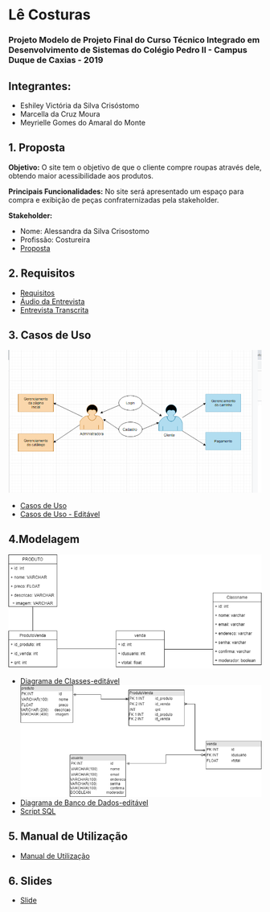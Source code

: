 # Lê Costuras

### Projeto Modelo de Projeto Final do Curso Técnico Integrado em Desenvolvimento de Sistemas do Colégio Pedro II - Campus Duque de Caxias - 2019

## Integrantes:
- Eshiley Victória da Silva Crisóstomo
- Marcella da Cruz Moura
- Meyrielle Gomes do Amaral do Monte

## 1. Proposta

**Objetivo:** O site tem o objetivo de que o cliente compre roupas através dele, obtendo maior acessibilidade aos produtos.

**Principais Funcionalidades:**
No site será apresentado um espaço para compra e exibição de peças confraternizadas pela stakeholder.

**Stakeholder:**

- Nome: Alessandra da Silva Crisostomo 
- Profissão: Costureira 
- [Proposta](https://github.com/cp2-dc-info-projeto-final/le-costuras/blob/master/documentacao/proposta.md)


## 2. Requisitos
- [Requisitos](https://github.com/cp2-dc-info-projeto-final/le-costuras/blob/master/documentacao/requisitos.md)
- [Áudio da Entrevista](https://github.com/cp2-dc-info-projeto-final/le-costuras/blob/master/documentacao/entrevista.mp3)
- [Entrevista Transcrita](https://github.com/cp2-dc-info-projeto-final/le-costuras/blob/master/documentacao/entrevista.md)


## 3. Casos de Uso
![Casos de Uso - Diagrama](https://github.com/cp2-dc-info-projeto-final/le-costuras/blob/master/documentacao/casosdeuso.png)
- [Casos de Uso](https://github.com/cp2-dc-info-projeto-final/le-costuras/blob/master/documentacao/casos-de-uso.md)
- [Casos de Uso - Editável](https://github.com/cp2-dc-info-projeto-final/le-costuras/blob/master/documentacao/link-casosdeuso.txt)

## 4.Modelagem
![Diagrama de Classes](https://github.com/cp2-dc-info-projeto-final/le-costuras/blob/master/documentacao/diagramadeclasse%20(1).png)
- [Diagrama de Classes-editável](https://www.draw.io/?lightbox=1&highlight=0000ff&edit=_blank&layers=1&nav=1&title=Untitled%20Diagram.drawio#R7ZvZbts4FIafxpctrMXbpZd0AjRFMk4mnV4NGImWiFCkh6K3Pv0cSpS1e2zHgnIhIGjNI%2B7fL%2FE%2FitOz5sH%2BD4HW%2Fg%2FuYtoz%2B%2B6%2BZy16pjkeDuFfFTjEAduy4oAniBuHjDTwTH5jHezr6Ia4OMxVlJxTSdb5oMMZw47MxZAQfJevtuI0P%2BoaebgUeHYQLUd%2FElf6elnmKI3fY%2BL5ycjGcBJfCVBSWa8k9JHLd5mQddez5oJzGX8K9nNM1d4l%2BxK3%2B1Zz9TgxgZk8p8GdN0PfX4XniD%2Fv99%2FH6%2FefK%2F%2FLIO5li%2BhGL%2Fhp%2Bbj46%2BVRz1keko0IdySgiEFptuJMPusrfSg7PqHuAzrwjZpIKJHznpRmPhfkN9RHFC4ZEIDLQmrO5lD1Riidc8oFBBiPBkgbPavO9DACh9DsKVmwUQj9QPtcxQcUymSCnFK0DslbNGXVMEDCI2zGpeSBrqR3AguJ97VbbBzBgeAxD7AUB6iiGySoD%2FniLhWOYeuYnxXNQAeRFqt37Pk42BLEjZgHC7hgtEnFYOYwPxaiEguGJJ7xDXPDrITgQ2aVaSgS1gUis8cllfXMmW41Vf%2FD9hb1BhRkJBfB33FBHxWSQZR4DIoUr1QzhZHAXTzVYcnXqrM1cgjzHqI6CzuNLPX%2BqBCHtisa3ak%2BcV3MlKK4RBK9HRW%2F5jDlaAMHM%2FiBbZ73vw56A5j4HMpGWoYfVV3IOWewFkQiJWHQ5g4rfZ4nu%2Fp7t6zFQ57z%2F4mvqIes9nJCuJT6sAY6g%2F5j7K%2FT5fx%2BuuzQ3xj9wGwZ%2FagG%2FVpgh8fsvz08Tl868jcmPxq3TL7uSQ8ezhHAhhfufJiHZaSnbyeFm0nB6Nsta8GoOwFIAK45OOsM8GWQGsfLlODA7mFRoYUAqKphZjufSPwMClBj7iB9iUiDC8LuJZ7wGjjWmdbQPOEMPwQnWUgOToEBZu5UpVAZY57iwHsi%2F1bbBDqPS7%2F0pqnPi322cEgKDKaeaaSKv5L%2BVCFtFpUOOQzYLaVqBWMOs%2Bcb4eBT69bpJ2QhHj4FMFZvmWCG2KACWBITmCJJtvkJn%2FD3TzwywYm3H0%2B%2BDvLu3rLzfcQr1c2yaV%2Bhp0k%2BSzDGBUXFG1Hq51beP9nvbIYpuLuR%2FBXkhUqa69LMy9NM%2B9w8s2%2FX6%2FBjTxO77lHv%2FrOOcXeZ3vWHSXwTfd5Uzyy%2FRjri30a3eQe%2FKfitJ3tmnc37Vy2r494Q99ZTPbMqyy9QpiSiF1NO3p8bVyE%2BunbN9EUhX3wxStytMnergjFFb5g%2B8ZBIwlX%2FIq5bYH8TvKdPc2NYOM7HFWRHFWTHDYFNcpMM2G3n1a6ka1mfzqxZValf9zr%2Bo89rq18thM9i0iyzFvsm3CBBOoveHP3WXZpVzsNj%2BlvJoyexQg87jTr4N4ffulWzqvKzzqpdfJjbo8JhPjnzMG8MbPn3LXOKwpChAHd27QrCQ6PwuvT8F%2FWN2fFJZ9eaeGaPP7dds%2Bteqabfn9gi4fhIdPBvDb91t2aXU%2FAYPg4QoR39Rum3btfsugQdMxenX6HpBNCQANr%2F6oRdl62FmPmow98s%2FrM9X2P4617VOJytiAg6BTSsgEHr7q%2FuN6oBhyMAuYqfksAb5xQj1kng5hIYN%2BcBoZj%2B2Uf8RZv0b2esu%2F8A)
![Diagrama de Banco de Dados](https://github.com/cp2-dc-info-projeto-final/le-costuras/blob/master/documentacao/diagramadebd.png)
- [Diagrama de Banco de Dados-editável](https://www.draw.io/?lightbox=1&highlight=0000ff&edit=_blank&layers=1&nav=1&title=Untitled%20Diagram.drawio#R7Vltc5s4EP41nul9SAeQ7dgf7cS%2B3lyaZNJOr9cvHRnJoB4gKoSD8%2Bu7AvFmsItb23EmN5lJ2Ecr7aPVsssqPXTlJ38KHLrvOaFezzJI0kPXPcsaDUfwWwHrDOgjlAGOYCSDzBL4wJ6oBg2NxozQqKYoOfckC%2BugzYOA2rKGYSH4Y11tyb261RA7tAF8sLHXRP9hRLp6W9Zlib%2BjzHFzy%2BZwnI34OFfWO4lcTPhjBUKzHroSnMvsyU%2BuqKd8l%2FslmzffMloQEzSQXSZM3HhtfouWiy%2FuNL4dj5I%2BXV8MNTe5zjdMCexfi1xIlzs8wN6sRKeCxwGhalUDpFLnhvMQQBPAb1TKtT5MHEsOkCt9T4%2FShMnPled%2F1VJvrYEWrxO9dCqscyGQYv25KlSnKbmcl0rlRDJRgQDi7IEH9CN%2Fj4N1NjBnnqfVIomFLBV9HJC7gOYDFcXMY8pNWw9CQxGPhU13eD8PaCwcKnfoWUW4wGtGuU9hfzBPUA9LtqrzwDrgnUKvmHrPGTC0DP1uIkNHpn41L436ChktPakMLHiosCihNNz2CD3Nd4W9WO%2BgZw09cMOUsFUtJoffY%2FWSTBc8uYjYEwucHpqAxoILQsUFwCCkJ2M8Zu%2BoGjXV9gbFyALb%2Fzlp6GbDPQvRvvopNEJMSLG2FSalYXhy1N9QcKKiWfOEbadUs8EclXgBvNv4bye35IFUW6N6lPpV44YN7izYVRa0GlpRiO1NLaO5kYLrgkNi3gRFAyE5cv83GPrr9mPFBeVgU52RnYoKbBrbYf7T5OHq3eThDbjvj44UAgjUw5KY39xNCgcsGoo%2F4RMKavM9Z7dSVGDb8Sk8C8Gaz%2BDc3liZ27AfKscsojALnG4QlGFbMBu3kK%2BY6P%2BOiU2I%2BVBe%2FUaJWlEhgYg38ZgTACRV3ZliLXl0qThx0Fp6aTZfpsm7WoF06oF1aLI7izezrp5g1ZNnLj6WHwlmnlDd6geCZWzP07UUu28%2BtV5ePr3P8uknqMT4tSdVc8%2FE%2BrVZjA6Q21Iq1r5UVhsHeAAi3e1%2FV58np0un8%2FphHSbRdUyHjUMvNzyvH9yJaekAOMc8jS7riRoNmol61JaozcGREvXoOXuuC%2BOtYdYbLwQteafOy%2BzVOi80LoCtrRdI91QwcBwV%2BzZaHRs3xXXTxgF7NHSiHu23Qgq9vNq%2FWTNeZdF%2Fvk5qvq%2F5OIqxYAf%2B3Ki1Uj%2BhsJJcYu94hf08y9ew0We0NBpt9Wt8rD5j%2FKxXho3qZRmXO6vXr5WbJyp4S73JTR%2Bx3gw61ht0lDvBwXAj3E58KTh4eYWsmRj%2FL2Wv71LwF0hQH7Mj1rMNRqfsCFsgyKG0%2FebzvHhGNHDxuZO0ebBkwm%2FhOb27u76ZTW6fn2ML5HOIAUy4OM9PreIzKq99%2Fa5XBWj%2FqwIQy3%2F9ZtWz%2FP85mv0A)
- [Script SQL](https://github.com/cp2-dc-info-projeto-final/le-costuras/blob/master/src/schema.sql)

## 5. Manual de Utilização
- [Manual de Utilização](https://github.com/cp2-dc-info-projeto-final/le-costuras/blob/master/documentacao/manual.md)

## 6. Slides
- [Slide](https://github.com/cp2-dc-info-projeto-final/le-costuras/blob/master/slide.pdf)
